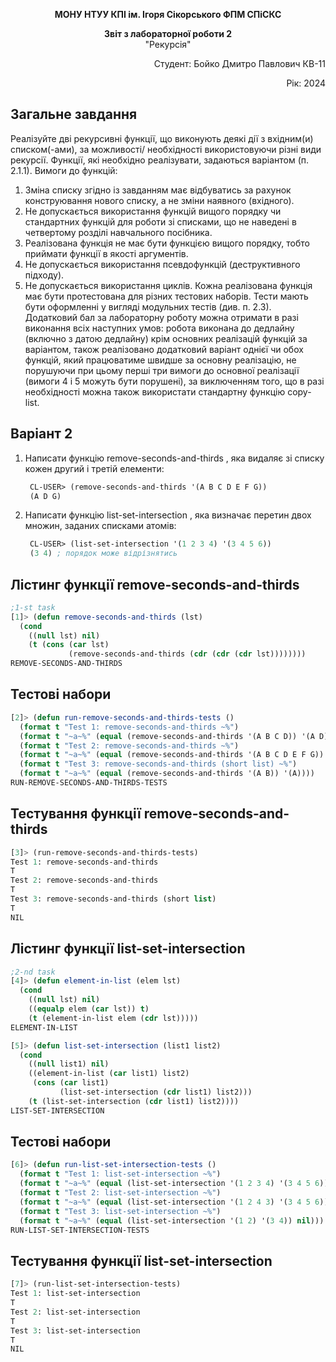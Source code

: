 <p align="center"><b>МОНУ НТУУ КПІ ім. Ігоря Сікорського ФПМ СПіСКС</b></p>
<p align="center">
<b>Звіт з лабораторної роботи 2</b><br/>
"Рекурсія"<br/>
</p>
<p align="right">Студент: Бойко Дмитро Павлович КВ-11<p>
<p align="right">Рік: 2024<p>

## Загальне завдання

  Реалізуйте дві рекурсивні функції, що виконують деякі дії з вхідним(и) списком(-ами), за можливості/
  необхідності використовуючи різні види рекурсії. Функції, які необхідно реалізувати, задаються варіантом (п. 
  2.1.1). Вимоги до функцій:
  
  1. Зміна списку згідно із завданням має відбуватись за рахунок конструювання нового списку, а не зміни 
    наявного (вхідного).
  2. Не допускається використання функцій вищого порядку чи стандартних функцій для роботи зі списками, 
    що не наведені в четвертому розділі навчального посібника.
  3. Реалізована функція не має бути функцією вищого порядку, тобто приймати функції в якості аргументів.
  4. Не допускається використання псевдофункцій (деструктивного підходу).
  5. Не допускається використання циклів. Кожна реалізована функція має бути протестована для різних тестових 
    наборів. Тести мають бути оформленні у вигляді модульних тестів (див. п. 2.3). Додатковий бал за лабораторну 
    роботу можна отримати в разі виконання всіх наступних умов: робота виконана до дедлайну (включно з датою 
    дедлайну) крім основних реалізацій функцій за варіантом, також реалізовано додатковий варіант однієї чи 
    обох функцій, який працюватиме швидше за основну реалізацію, не порушуючи при цьому перші три вимоги до 
    основної реалізації (вимоги 4 і 5 можуть бути порушені), за виключенням того, що в разі необхідності можна 
    також використати стандартну функцію copy-list.


## Варіант 2

   1. Написати функцію remove-seconds-and-thirds , яка видаляє зі списку кожен другий і третій елементи:
      ```lisp
       CL-USER> (remove-seconds-and-thirds '(A B C D E F G))
       (A D G)
      ```
   2. Написати функцію list-set-intersection , яка визначає перетин двох множин, заданих списками атомів:
      ```lisp
       CL-USER> (list-set-intersection '(1 2 3 4) '(3 4 5 6))
       (3 4) ; порядок може відрізнятись
      ```

## Лістинг функції remove-seconds-and-thirds
```lisp
;1-st task
[1]> (defun remove-seconds-and-thirds (lst)
  (cond
    ((null lst) nil)
    (t (cons (car lst) 
             (remove-seconds-and-thirds (cdr (cdr (cdr lst))))))))
REMOVE-SECONDS-AND-THIRDS
```

## Тестові набори
```lisp
[2]> (defun run-remove-seconds-and-thirds-tests ()
  (format t "Test 1: remove-seconds-and-thirds ~%")
  (format t "~a~%" (equal (remove-seconds-and-thirds '(A B C D)) '(A D)))
  (format t "Test 2: remove-seconds-and-thirds ~%")
  (format t "~a~%" (equal (remove-seconds-and-thirds '(A B C D E F G)) '(A D G)))
  (format t "Test 3: remove-seconds-and-thirds (short list) ~%")
  (format t "~a~%" (equal (remove-seconds-and-thirds '(A B)) '(A))))
RUN-REMOVE-SECONDS-AND-THIRDS-TESTS
```

## Тестування функції remove-seconds-and-thirds

```lisp
[3]> (run-remove-seconds-and-thirds-tests)
Test 1: remove-seconds-and-thirds
T
Test 2: remove-seconds-and-thirds
T
Test 3: remove-seconds-and-thirds (short list)
T
NIL
```

## Лістинг функції list-set-intersection

```lisp
;2-nd task
[4]> (defun element-in-list (elem lst)
  (cond
    ((null lst) nil)               
    ((equalp elem (car lst)) t)         
    (t (element-in-list elem (cdr lst)))))  
ELEMENT-IN-LIST

[5]> (defun list-set-intersection (list1 list2)
  (cond
    ((null list1) nil)  
    ((element-in-list (car list1) list2)
     (cons (car list1)  
           (list-set-intersection (cdr list1) list2)))  
    (t (list-set-intersection (cdr list1) list2))))  
LIST-SET-INTERSECTION
```

## Тестові набори
```lisp
[6]> (defun run-list-set-intersection-tests ()
  (format t "Test 1: list-set-intersection ~%")
  (format t "~a~%" (equal (list-set-intersection '(1 2 3 4) '(3 4 5 6)) '(3 4)))
  (format t "Test 2: list-set-intersection ~%")
  (format t "~a~%" (equal (list-set-intersection '(1 2 4 3) '(3 4 5 6)) '(4 3)))
  (format t "Test 3: list-set-intersection ~%")
  (format t "~a~%" (equal (list-set-intersection '(1 2) '(3 4)) nil)))
RUN-LIST-SET-INTERSECTION-TESTS
```

## Тестування функції list-set-intersection

```lisp
[7]> (run-list-set-intersection-tests)
Test 1: list-set-intersection
T
Test 2: list-set-intersection 
T
Test 3: list-set-intersection
T
NIL
```


